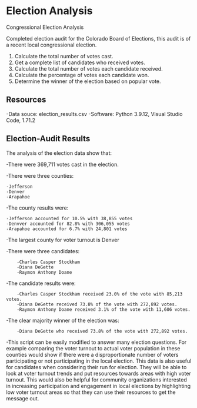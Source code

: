 # Election Analysis
Congressional Election Analysis

Completed election audit for the Colorado Board of Elections, this audit is of a recent local congressional election.

1. Calculate the total number of votes cast.
2. Get a complete list of candidates who received votes.
3. Calculate the total number of votes each candidate received.
4. Calculate the percentage of votes each candidate won.
5. Determine the winner of the election based on popular vote. 

## Resources 
-Data souce: election_results.csv
-Software: Python 3.9.12, Visual Studio Code, 1.71.2 

## Election-Audit Results
The analysis of the election data show that:

-There were 369,711 votes cast in the election.

-There were three counties:

    -Jefferson
    -Denver
    -Arapahoe 

-The county results were:

    -Jefferson accounted for 10.5% with 38,855 votes
    -Denvver accounted for 82.8% with 306,055 votes
    -Arapahoe accounted for 6.7% with 24,801 votes

-The largest county for voter turnout is Denver

-There were three candidates:

        -Charles Casper Stockham
        -Diana DeGette
        -Raymon Anthony Doane 

-The candidate results were: 

        -Charles Casper Stockham received 23.0% of the vote with 85,213 votes.
        -Diana DeGette received 73.8% of the vote with 272,892 votes. 
        -Raymon Anthony Doane received 3.1% of the vote with 11,606 votes. 

-The clear majority winner of the election was:

        -Diana DeGette who received 73.8% of the vote with 272,892 votes.

-This script can be easily modified to answer many election questions. For example comparing the voter turnout to actual voter population in these counties would show if there were a disproportionate number of voters participating or not participating in the local election. This data is also useful for candidates when considering their run for election. They will be able to look at voter turnout trends and put resources towards areas with high voter turnout. This would also be helpful for community organizations interested in increasing participation and engagement in local elections by highlighting low voter turnout areas so that they can use their resources to get the message out. 